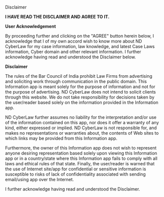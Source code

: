 Disclaimer 
 
**I HAVE READ THE DISCLAIMER AND AGREE TO IT.**

**User Acknowledgement**

By proceeding further and clicking on the "AGREE" button herein below, I acknowledge that I of my own accord wish to know more about ND CyberLaw for my case information, law knowledge, and latest Case Laws information, Cyber domain and other relevant information. I further acknowledge having read and understood the Disclaimer below. 

**Disclaimer**
    
The rules of the Bar Council of India prohibit Law Firms from advertising and soliciting work through communication in the public domain. This Information app is meant solely for the purpose of information and not for the purpose of advertising. ND CyberLaw does not intend to solicit clients through this website. We do not take responsibility for decisions taken by the user/reader based solely on the information provided in the Information app.

ND CyberLaw further assumes no liability for the interpretation and/or use of the information contained on this app, nor does it offer a warranty of any kind, either expressed or implied. ND CyberLaw is not responsible for, and makes no representations or warranties about, the contents of Web sites to which links may be provided from this Information app.

Furthermore, the owner of this Information app does not wish to represent anyone desiring representation based solely upon viewing this Information app or in a country/state where this Information app fails to comply with all laws and ethical rules of that state. Finally, the user/reader is warned that the use of Internet site/app for confidential or sensitive information is susceptible to risks of lack of confidentiality associated with sending email/using app over the Internet.

I further acknowledge having read and understood the Disclaimer.
